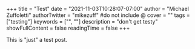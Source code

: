 +++
title = "Test"
date = "2021-11-03T10:28:07-07:00"
author = "Michael Zuffoletti"
authorTwitter = "mikezuff" #do not include @
cover = ""
tags = ["testing"]
keywords = ["", ""]
description = "don't get testy"
showFullContent = false
readingTime = false
+++

This is "just" a test post.
